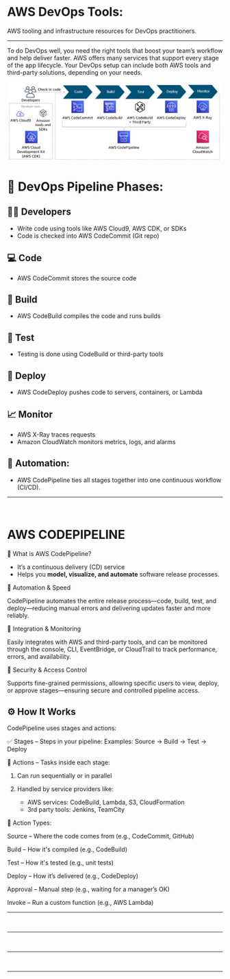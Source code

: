 # AWS DevOps Tools:  
AWS tooling and infrastructure resources for DevOps practitioners.

---

To do DevOps well, you need the right tools that boost your team’s workflow and help deliver faster. AWS offers many services that support every stage of the app lifecycle. Your DevOps setup can include both AWS tools and third-party solutions, depending on your needs.

![image alt](https://github.com/SereneSyntax04/DevOps-on-AWS/blob/7fdc6ecb40c1225f769441308117d9bb8bd8a93d/images/tool.png)

# 🔁 DevOps Pipeline Phases:
## 👨‍💻 Developers

- Write code using tools like AWS Cloud9, AWS CDK, or SDKs
- Code is checked into AWS CodeCommit (Git repo)

## 💻 Code

- AWS CodeCommit stores the source code

## 🔧 Build

- AWS CodeBuild compiles the code and runs builds

## 🧪 Test

- Testing is done using CodeBuild or third-party tools

## 🚀 Deploy

- AWS CodeDeploy pushes code to servers, containers, or Lambda

## 📈 Monitor

- AWS X-Ray traces requests
- Amazon CloudWatch monitors metrics, logs, and alarms

## 🔄 Automation:

- AWS CodePipeline ties all stages together into one continuous workflow (CI/CD).

---
<br>

# AWS CODEPIPELINE
📌 What is AWS CodePipeline?

- It’s a continuous delivery (CD) service
- Helps you **model, visualize, and automate** software release processes.

🔁 Automation & Speed

CodePipeline automates the entire release process—code, build, test, and deploy—reducing manual errors and delivering updates faster and more reliably.

🧩 Integration & Monitoring

Easily integrates with AWS and third-party tools, and can be monitored through the console, CLI, EventBridge, or CloudTrail to track performance, errors, and availability.

🔐 Security & Access Control

Supports fine-grained permissions, allowing specific users to view, deploy, or approve stages—ensuring secure and controlled pipeline access.



## ⚙️ How It Works
CodePipeline uses stages and actions:

✅ Stages – Steps in your pipeline:
Examples: Source → Build → Test → Deploy

🔄 Actions – Tasks inside each stage:
1. Can run sequentially or in parallel

2. Handled by service providers like:
   - AWS services: CodeBuild, Lambda, S3, CloudFormation
   - 3rd party tools: Jenkins, TeamCity

🧩 Action Types:

Source – Where the code comes from (e.g., CodeCommit, GitHub)

Build – How it's compiled (e.g., CodeBuild)

Test – How it's tested (e.g., unit tests)

Deploy – How it’s delivered (e.g., CodeDeploy)

Approval – Manual step (e.g., waiting for a manager’s OK)

Invoke – Run a custom function (e.g., AWS Lambda)



---
<br>


---
<br>


---
<br>


---
